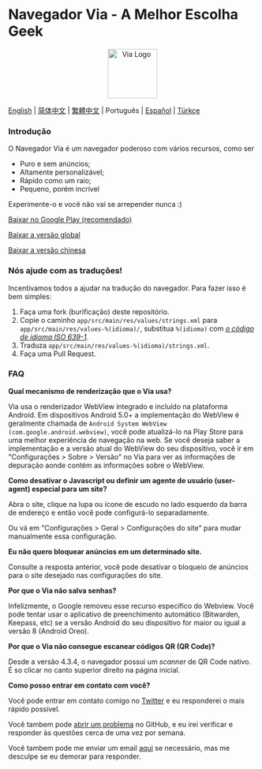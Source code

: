# Navegador Via - A Melhor Escolha Geek

<div align="center"><img src="http://viayoo.com/en/images/logo.png" alt="Via Logo" height="100"/></div>

[English](./README.md) | [简体中文](./README_zh_CN.md) | [繁體中文](./README_zh_TW.md) | Português | [Español](./README_es_ES.md) | [Türkçe](./README_tr_TR.md)

### Introdução

O Navegador Via é um navegador poderoso com vários recursos, como ser

- Puro e sem anúncios;
- Altamente personalizável;
- Rápido como um raio;
- Pequeno, porém incrível 

Experimente-o e você não vai se arrepender nunca :)

[Baixar no Google Play (recomendado)](https://play.google.com/store/apps/details?id=mark.via.gp)

[Baixar a versão global](https://res.viayoo.com/v1/via-release.apk)

[Baixar a versão chinesa](https://www.coolapk.com/apk/mark.via)

### Nós ajude com as traduções!

Incentivamos todos a ajudar na tradução do navegador. Para fazer isso é bem simples:

1. Faça uma fork (burificação) deste repositório.
2. Copie o caminho `app/src/main/res/values/strings.xml` para `app/src/main/res/values-%(idioma)/`, substitua `%(idioma)` com [*o código de idioma ISO 639-1*](http://www.loc.gov/standards/iso639-2/php/code_list.php).
3. Traduza `app/src/main/res/values-%(idioma)/strings.xml`.
4. Faça uma Pull Request.


### FAQ

**Qual mecanismo de renderização que o Via usa?**

Via usa o renderizador WebView integrado e incluído na plataforma Android. Em dispositivos Android 5.0+ a implementação do WebView é geralmente chamada de `Android System WebView (com.google.android.webview)`, você pode atualizá-lo na Play Store para uma melhor experiência de navegação na web. Se você deseja saber a implementação e a versão atual do WebView do seu dispositivo, você ir em "Configurações > Sobre > Versão" no Via para ver as informações de depuração aonde contém as informações sobre o WebView.

**Como desativar o Javascript ou definir um agente de usuário (user-agent) especial para um site?**

Abra o site, clique na lupa ou ícone de escudo no lado esquerdo da barra de endereço e então você pode configurá-lo separadamente.

Ou vá em  "Configurações > Geral > Configurações do site" para mudar manualmente essa configuração.

**Eu não quero bloquear anúncios em um determinado site.**

Consulte a resposta anterior, você pode desativar o bloqueio de anúncios para o site desejado nas configurações do site.

**Por que o Via não salva senhas?**

Infelizmente, o Google removeu esse recurso específico do Webview. Você pode tentar usar o aplicativo de preenchimento automático (Bitwarden, Keepass, etc) se a versão Android do seu dispositivo for maior ou igual a versão 8 (Android Oreo).

**Por que o Via não consegue escanear códigos QR (QR Code)?**

Desde a versão 4.3.4, o navegador possui um _scanner_ de QR Code nativo. É so clicar no canto superior direito na página inicial.

**Como posso entrar em contato com você?**

Você pode entrar em contato comigo no [Twitter](https://twitter.com/Yafeng78600505) e eu responderei o mais rápido possível.

Você tambem pode [abrir um problema](https://github.com/tuyafeng/Via/issues/new) no GitHub, e eu irei verificar e responder às questões cerca de uma vez por semana.

Você tambem pode me enviar um email [aqui](mailto:yafengtu@gmail.com) se necessário, mas me desculpe se eu demorar para responder.
